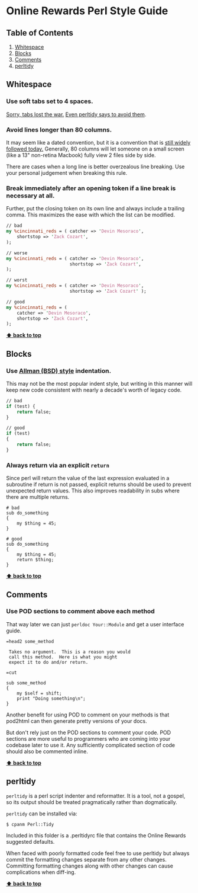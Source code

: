 # Online Rewards Perl Style Guide

## Table of Contents
  1. [Whitespace](#whitespace)
  1. [Blocks](#blocks)
  1. [Comments](#comments)
  1. [perltidy](#perltidy)

## Whitespace

### Use soft tabs set to 4 spaces.
[Sorry, tabs lost the war.](http://sideeffect.kr/popularconvention) [Even perltidy says to avoid them](http://perltidy.sourceforge.net/perltidy.html#tabs).

### Avoid lines longer than 80 columns.

It may seem like a dated convention, but it is a convention that is [still widely followed today.](http://sideeffect.kr/popularconvention) Generally, 80 columns will let someone on a small screen (like a 13" non-retina Macbook) fully view 2 files side by side.

There are cases when a long line is better overzealous line breaking. Use your personal judgement when breaking this rule.

### Break immediately after an opening token if a line break is necessary at all.

Further, put the closing token on its own line and always include a trailing comma. This maximizes the ease with which the list can be modified.
```perl
// bad
my %cincinnati_reds = ( catcher => 'Devin Mesoraco',
    shortstop => 'Zack Cozart',
);

// worse
my %cincinnati_reds = ( catcher => 'Devin Mesoraco',
                        shortstop => 'Zack Cozart',
);

// worst
my %cincinnati_reds = ( catcher => 'Devin Mesoraco',
                        shortstop => 'Zack Cozart' );

// good
my %cincinnati_reds = (
    catcher => 'Devin Mesoraco',
    shortstop => 'Zack Cozart',
);
```

**[⬆ back to top](#table-of-contents)**

## Blocks

### Use [Allman (BSD) style](https://en.wikipedia.org/wiki/Indent_style#Allman_style) indentation.

This may not be the most popular indent style, but writing in this manner will keep new code consistent with nearly a decade's worth of legacy code.
```perl
// bad
if (test) {
    return false;
}

// good
if (test)
{
    return false;
}
```

### Always return via an explicit ```return```

Since perl will return the value of the last expression evaluated in a subroutine if return is not passed, explicit returns should be used to prevent unexpected return values. This also improves readability in subs where there are multiple returns.

```
# bad
sub do_something
{
    my $thing = 45;
}

# good
sub do_something
{
    my $thing = 45;
    return $thing;
}
```

**[⬆ back to top](#table-of-contents)**


## Comments

### Use POD sections to comment above each method

That way later we can just ```perldoc Your::Module``` and get a user interface guide.

```
=head2 some_method

 Takes no argument.  This is a reason you would
 call this method.  Here is what you might
 expect it to do and/or return.

=cut

sub some_method
{
    my $self = shift;
    print "Doing something\n";
}
```

Another benefit for using POD to comment on your methods is that pod2html can then generate
pretty versions of your docs.

But don't rely just on the POD sections to comment your code.  POD sections are more useful to programmers who are coming into your codebase later to use it.  Any sufficiently complicated section of code should also be commented inline.

**[⬆ back to top](#table-of-contents)**

## perltidy
`perltidy` is a perl script indenter and reformatter. It is a tool, not a gospel, so its output should be treated pragmatically rather than dogmatically.

`perltidy` can be installed via:

```shell
$ cpanm Perl::Tidy
```

Included in this folder is a .perltidyrc file that contains the Online Rewards suggested defaults.

When faced with poorly formatted code feel free to use perltidy but always commit the formatting changes separate from any other changes. Committing formatting changes along with other changes can cause complications when diff-ing.

**[⬆ back to top](#table-of-contents)**

